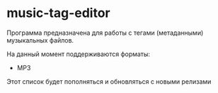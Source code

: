 # music-tag-editor
Программа предназначена для работы с тегами (метаданными) музыкальных файлов.

На данный момент поддерживаются форматы:
- MP3

Этот список будет пополняться и обновляться с новыми релизами
